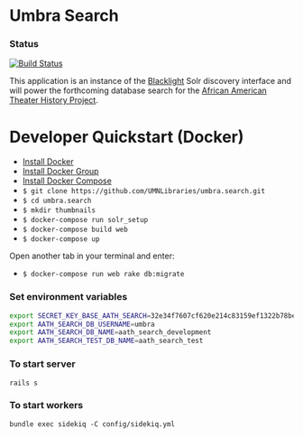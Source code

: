 Umbra Search
======

### Status
[![Build Status](https://travis-ci.org/UMNLibraries/umbra.search.svg)](https://travis-ci.org/UMNLibraries/umbra.search)

This application is an instance of the [Blacklight](https://github.com/projectblacklight/blacklight) Solr discovery interface and will power the forthcoming database search for the [African American Theater History Project](https://www.lib.umn.edu/about/digitalgivens/).

# Developer Quickstart (Docker)

* [Install Docker](https://docs.docker.com/engine/installation)
* [Install Docker Group](https://docs.docker.com/engine/installation/linux/ubuntulinux/#/create-a-docker-group)
* [Install Docker Compose](https://docs.docker.com/compose/)
* `$ git clone https://github.com/UMNLibraries/umbra.search.git`
* `$ cd umbra.search`
* `$ mkdir thumbnails`
* `$ docker-compose run solr_setup`
* `$ docker-compose build web`
* `$ docker-compose up`

Open another tab in your terminal and enter:

* `$ docker-compose run web rake db:migrate`

### Set environment variables

```bash
export SECRET_KEY_BASE_AATH_SEARCH=32e34f7607cf620e214c83159ef1322b78be6d1ea98879e7a0a40458e54b75632a5d14ec7814eb09f83b98444f78e4790ed863c2fc0c99d55760e09f2d52bf40
export AATH_SEARCH_DB_USERNAME=umbra
export AATH_SEARCH_DB_NAME=aath_search_development
export AATH_SEARCH_TEST_DB_NAME=aath_search_test
```

### To start server
`rails s`

### To start workers
`bundle exec sidekiq -C config/sidekiq.yml`
